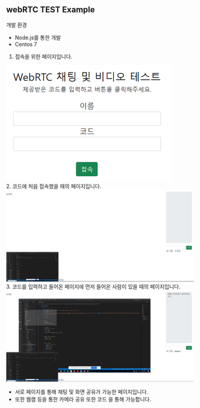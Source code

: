 ## webRTC TEST Example

개발 환경 
- Node.js를 통한 개발
- Centos 7


1. 접속을 위한 페이지입니다.
<img src="./capture_page/chatting.PNG">
<br>
2. 코드에 처음 접속했을 때의 페이지입니다.
<img src="./capture_page/first.PNG">
<br>
3. 코드를 입력하고 들어온 페이지에 먼저 들어온 사람이 있을 때의 페이지입니다.
<img src="./capture_page/second.PNG">
<br>

- 서로 페이지를 통해 채팅 및 화면 공유가 가능한 페이지입니다.
- 또한 웹캠 등을 통한 카메라 공유 또한 코드 을 통해 가능합니다.
